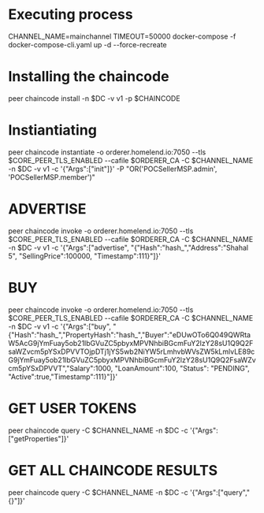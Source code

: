 # Executing process
CHANNEL_NAME=mainchannel TIMEOUT=50000 docker-compose -f docker-compose-cli.yaml up -d --force-recreate

# Installing the chaincode
peer chaincode install -n $DC -v v1 -p $CHAINCODE

# Instiantiating
peer chaincode instantiate -o orderer.homelend.io:7050 --tls $CORE_PEER_TLS_ENABLED --cafile $ORDERER_CA -C $CHANNEL_NAME -n $DC -v v1 -c '{"Args":["init"]}' -P "OR('POCSellerMSP.admin', 'POCSellerMSP.member')"

# ADVERTISE
peer chaincode invoke -o orderer.homelend.io:7050  --tls $CORE_PEER_TLS_ENABLED --cafile $ORDERER_CA -C $CHANNEL_NAME -n $DC -v v1 -c '{"Args":["advertise", "{\"Hash\":\"hash_\",\"Address\":\"Shahal 5\", \"SellingPrice\":100000, \"Timestamp\":111}"]}'

# BUY
peer chaincode invoke -o orderer.homelend.io:7050  --tls $CORE_PEER_TLS_ENABLED --cafile $ORDERER_CA -C $CHANNEL_NAME -n $DC -v v1 -c '{"Args":["buy", "{\"Hash\":\"hash_\",\"PropertyHash\":\"hash_\",\"Buyer\":\"eDUwOTo6Q049QWRtaW5AcG9jYmFuay5ob21lbGVuZC5pbyxMPVNhbiBGcmFuY2lzY28sU1Q9Q2FsaWZvcm5pYSxDPVVTOjpDTj1jYS5wb2NiYW5rLmhvbWVsZW5kLmlvLE89cG9jYmFuay5ob21lbGVuZC5pbyxMPVNhbiBGcmFuY2lzY28sU1Q9Q2FsaWZvcm5pYSxDPVVT\",\"Salary\":1000, \"LoanAmount\":100, \"Status\": \"PENDING\", \"Active\":true,\"Timestamp\":111}"]}'

# GET USER TOKENS
peer chaincode query -C $CHANNEL_NAME -n $DC -c '{"Args":["getProperties"]}'

# GET ALL CHAINCODE RESULTS
peer chaincode query -C $CHANNEL_NAME -n $DC -c '{"Args":["query","{}"]}'
